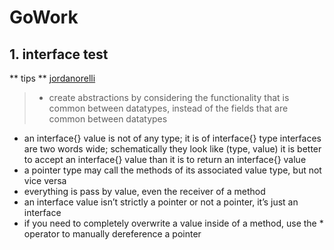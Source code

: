 # GoWork

## 1. interface test
** tips ** [jordanorelli](https://jordanorelli.com/post/32665860244/how-to-use-interfaces-in-go)
>* create abstractions by considering the functionality that is common between datatypes, instead of the fields that are common between datatypes
* an interface{} value is not of any type; it is of interface{} type
interfaces are two words wide; schematically they look like (type, value)
it is better to accept an interface{} value than it is to return an interface{} value
* a pointer type may call the methods of its associated value type, but not vice versa
* everything is pass by value, even the receiver of a method
* an interface value isn’t strictly a pointer or not a pointer, it’s just an interface
* if you need to completely overwrite a value inside of a method, use the * operator to manually dereference a pointer